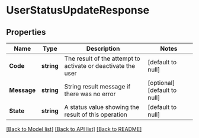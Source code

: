 # UserStatusUpdateResponse

## Properties
Name | Type | Description | Notes
------------ | ------------- | ------------- | -------------
**Code** | **string** | The result of the attempt to activate or deactivate the user | [default to null]
**Message** | **string** | String result message if there was no error | [optional] [default to null]
**State** | **string** | A status value showing the result of this operation | [default to null]

[[Back to Model list]](../README.md#documentation-for-models) [[Back to API list]](../README.md#documentation-for-api-endpoints) [[Back to README]](../README.md)



